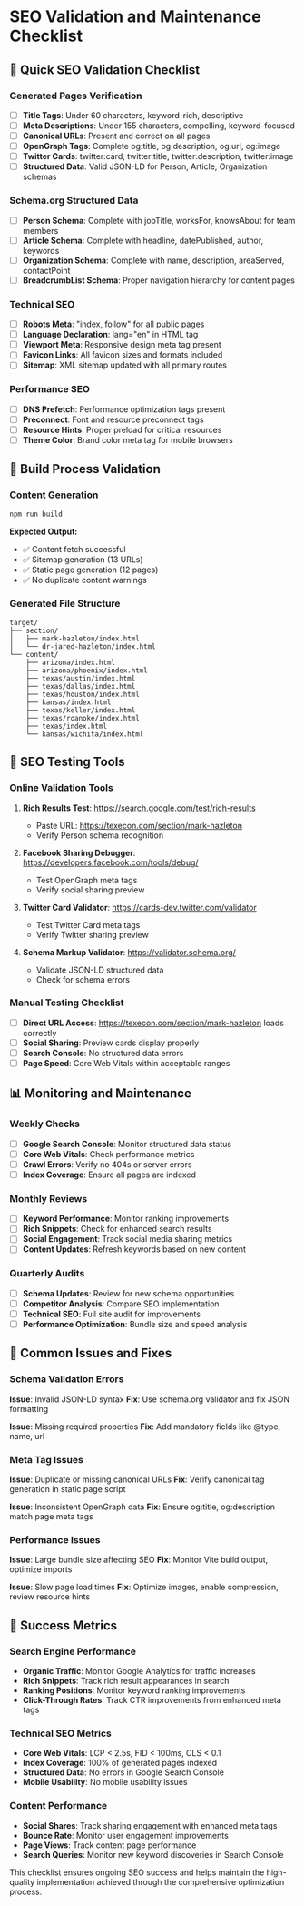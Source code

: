 # SEO Validation and Maintenance Checklist

## 🎯 Quick SEO Validation Checklist

### Generated Pages Verification

- [ ] **Title Tags**: Under 60 characters, keyword-rich, descriptive
- [ ] **Meta Descriptions**: Under 155 characters, compelling, keyword-focused
- [ ] **Canonical URLs**: Present and correct on all pages
- [ ] **OpenGraph Tags**: Complete og:title, og:description, og:url, og:image
- [ ] **Twitter Cards**: twitter:card, twitter:title, twitter:description, twitter:image
- [ ] **Structured Data**: Valid JSON-LD for Person, Article, Organization schemas

### Schema.org Structured Data

- [ ] **Person Schema**: Complete with jobTitle, worksFor, knowsAbout for team members
- [ ] **Article Schema**: Complete with headline, datePublished, author, keywords
- [ ] **Organization Schema**: Complete with name, description, areaServed, contactPoint
- [ ] **BreadcrumbList Schema**: Proper navigation hierarchy for content pages

### Technical SEO

- [ ] **Robots Meta**: "index, follow" for all public pages
- [ ] **Language Declaration**: lang="en" in HTML tag
- [ ] **Viewport Meta**: Responsive design meta tag present
- [ ] **Favicon Links**: All favicon sizes and formats included
- [ ] **Sitemap**: XML sitemap updated with all primary routes

### Performance SEO

- [ ] **DNS Prefetch**: Performance optimization tags present
- [ ] **Preconnect**: Font and resource preconnect tags
- [ ] **Resource Hints**: Proper preload for critical resources
- [ ] **Theme Color**: Brand color meta tag for mobile browsers

## 🔧 Build Process Validation

### Content Generation

```bash
npm run build
```

**Expected Output:**

- ✅ Content fetch successful
- ✅ Sitemap generation (13 URLs)
- ✅ Static page generation (12 pages)
- ✅ No duplicate content warnings

### Generated File Structure

```
target/
├── section/
│   ├── mark-hazleton/index.html
│   └── dr-jared-hazleton/index.html
└── content/
    ├── arizona/index.html
    ├── arizona/phoenix/index.html
    ├── texas/austin/index.html
    ├── texas/dallas/index.html
    ├── texas/houston/index.html
    ├── kansas/index.html
    ├── texas/keller/index.html
    ├── texas/roanoke/index.html
    ├── texas/index.html
    └── kansas/wichita/index.html
```

## 🎯 SEO Testing Tools

### Online Validation Tools

1. **Rich Results Test**: <https://search.google.com/test/rich-results>
   - Paste URL: <https://texecon.com/section/mark-hazleton>
   - Verify Person schema recognition

2. **Facebook Sharing Debugger**: <https://developers.facebook.com/tools/debug/>
   - Test OpenGraph meta tags
   - Verify social sharing preview

3. **Twitter Card Validator**: <https://cards-dev.twitter.com/validator>
   - Test Twitter Card meta tags
   - Verify Twitter sharing preview

4. **Schema Markup Validator**: <https://validator.schema.org/>
   - Validate JSON-LD structured data
   - Check for schema errors

### Manual Testing Checklist

- [ ] **Direct URL Access**: <https://texecon.com/section/mark-hazleton> loads correctly
- [ ] **Social Sharing**: Preview cards display properly
- [ ] **Search Console**: No structured data errors
- [ ] **Page Speed**: Core Web Vitals within acceptable ranges

## 📊 Monitoring and Maintenance

### Weekly Checks

- [ ] **Google Search Console**: Monitor structured data status
- [ ] **Core Web Vitals**: Check performance metrics
- [ ] **Crawl Errors**: Verify no 404s or server errors
- [ ] **Index Coverage**: Ensure all pages are indexed

### Monthly Reviews

- [ ] **Keyword Performance**: Monitor ranking improvements
- [ ] **Rich Snippets**: Check for enhanced search results
- [ ] **Social Engagement**: Track social media sharing metrics
- [ ] **Content Updates**: Refresh keywords based on new content

### Quarterly Audits

- [ ] **Schema Updates**: Review for new schema opportunities
- [ ] **Competitor Analysis**: Compare SEO implementation
- [ ] **Technical SEO**: Full site audit for improvements
- [ ] **Performance Optimization**: Bundle size and speed analysis

## 🚨 Common Issues and Fixes

### Schema Validation Errors

**Issue**: Invalid JSON-LD syntax
**Fix**: Use schema.org validator and fix JSON formatting

**Issue**: Missing required properties
**Fix**: Add mandatory fields like @type, name, url

### Meta Tag Issues

**Issue**: Duplicate or missing canonical URLs
**Fix**: Verify canonical tag generation in static page script

**Issue**: Inconsistent OpenGraph data
**Fix**: Ensure og:title, og:description match page meta tags

### Performance Issues

**Issue**: Large bundle size affecting SEO
**Fix**: Monitor Vite build output, optimize imports

**Issue**: Slow page load times
**Fix**: Optimize images, enable compression, review resource hints

## 🎯 Success Metrics

### Search Engine Performance

- **Organic Traffic**: Monitor Google Analytics for traffic increases
- **Rich Snippets**: Track rich result appearances in search
- **Ranking Positions**: Monitor keyword ranking improvements
- **Click-Through Rates**: Track CTR improvements from enhanced meta tags

### Technical SEO Metrics

- **Core Web Vitals**: LCP < 2.5s, FID < 100ms, CLS < 0.1
- **Index Coverage**: 100% of generated pages indexed
- **Structured Data**: No errors in Google Search Console
- **Mobile Usability**: No mobile usability issues

### Content Performance

- **Social Shares**: Track sharing engagement with enhanced meta tags
- **Bounce Rate**: Monitor user engagement improvements
- **Page Views**: Track content page performance
- **Search Queries**: Monitor new keyword discoveries in Search Console

This checklist ensures ongoing SEO success and helps maintain the high-quality implementation achieved through the comprehensive optimization process.
